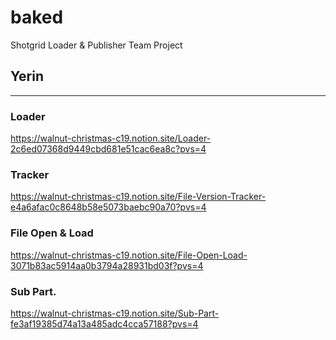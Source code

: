 # baked
Shotgrid Loader &amp; Publisher Team Project

## Yerin
---

### Loader
https://walnut-christmas-c19.notion.site/Loader-2c6ed07368d9449cbd681e51cac6ea8c?pvs=4

### Tracker
https://walnut-christmas-c19.notion.site/File-Version-Tracker-e4a6afac0c8648b58e5073baebc90a70?pvs=4

### File Open & Load
https://walnut-christmas-c19.notion.site/File-Open-Load-3071b83ac5914aa0b3794a28931bd03f?pvs=4

### Sub Part.
https://walnut-christmas-c19.notion.site/Sub-Part-fe3af19385d74a13a485adc4cca57188?pvs=4
